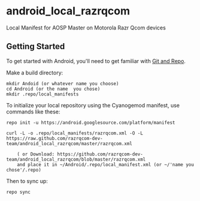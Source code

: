 android_local_razrqcom
======================

Local Manifest for AOSP Master on Motorola Razr Qcom devices

Getting Started
---------------

To get started with Android, you'll need to get
familiar with [Git and Repo](http://source.android.com/download/using-repo).

Make a build directory:

	mkdir Andoid (or whatever name you choose)
	cd Android (or the name  you chose)
	mkdir .repo/local_manifests

To initialize your local repository using the Cyanogemod manifest, use commands like these:

    repo init -u https://android.googlesource.com/platform/manifest

    curl -L -o .repo/local_manifests/razrqcom.xml -O -L https://raw.github.com/razrqcom-dev-team/android_local_razrqcom/master/razrqcom.xml
 
    	( or Download: https://github.com/razrqcom-dev-team/android_local_razrqcom/blob/master/razrqcom.xml
		and place it in ~/Android/.repo/local_manifest.xml (or ~/'name you chose'/.repo)

Then to sync up:

    repo sync
